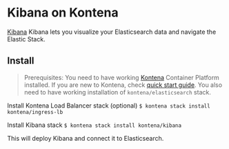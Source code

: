 # Kibana on Kontena

[Kibana](https://www.elastic.co/products/kibana) Kibana lets you visualize your Elasticsearch data and navigate the Elastic Stack.

## Install

> Prerequisites: You need to have working [Kontena](http://www.kontena.io) Container Platform installed. If you are new to Kontena, check [quick start guide](http://www.kontena.io/docs/getting-started/quick-start). You also need to have working installation of `kontena/elasticsearch` stack.

Install Kontena Load Balancer stack (optional)
`$ kontena stack install kontena/ingress-lb`

Install Kibana stack
`$ kontena stack install kontena/kibana`

This will deploy Kibana and connect it to Elasticsearch.


